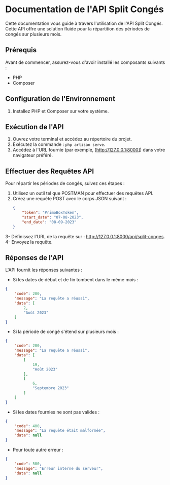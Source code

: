# Documentation de l'API Split Congés

Cette documentation vous guide à travers l'utilisation de l'API Split Congés. Cette API offre une solution fluide pour la répartition des périodes de congés sur plusieurs mois.

## Prérequis

Avant de commencer, assurez-vous d'avoir installé les composants suivants :
- PHP
- Composer

## Configuration de l'Environnement

1. Installez PHP et Composer sur votre système.

## Exécution de l'API

1. Ouvrez votre terminal et accédez au répertoire du projet.
2. Exécutez la commande : `php artisan serve`.
3. Accédez à l'URL fournie (par exemple, [http://127.0.0.1:8000]) dans votre navigateur préféré.

## Effectuer des Requêtes API

Pour répartir les périodes de congés, suivez ces étapes :

1. Utilisez un outil tel que POSTMAN pour effectuer des requêtes API.
2. Créez une requête POST avec le corps JSON suivant :
   ```json
   {
       "token": "PrimoBoxToken",
       "start_date": "07-08-2023",
       "end_date": "08-09-2023"
   }
   ```
3- Définissez l'URL de la requête sur : http://127.0.0.1:8000/api/split-conges.
4- Envoyez la requête.

## Réponses de l'API

L'API fournit les réponses suivantes :

- Si les dates de début et de fin tombent dans le même mois :
```json
{
    "code": 200,
    "message": "La requête a réussi",
    "data": [
        2,
        "Août 2023"
    ]
}
```

- Si la période de congé s'étend sur plusieurs mois :
```json
{
    "code": 200,
    "message": "La requête a réussi",
    "data": [
        [
            19,
            "Août 2023"
        ],
        [
            6,
            "Septembre 2023"
        ]
    ]
}
```
- Si les dates fournies ne sont pas valides :
```json
{
    "code": 400,
    "message": "La requête était malformée",
    "data": null
}
```
- Pour toute autre erreur :
```json
{
    "code": 500,
    "message": "Erreur interne du serveur",
    "data": null
}
```